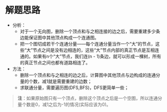 # 解题思路
- 分析：
	- 对于一个无向图，删除一个顶点和与之相连接的边之后，需要重建多少条边能保证图中其他顶点构成一个连通图。
	- 把一个图切成若干个连通分量——每个连通分量当作一个“大”的节点，这些“大”节点之间是没有边相连的，这些“大”节点内部的真正节点是互相连通的。如果有n个“大”节点，我们连(n - 1)条边，就可以形成一棵树，所有的真正节点之间也都有道路相连了。
- 方法：
	- 删除一个顶点和与之相连的边之后，计算图中其他顶点与边构成的连通分量的个数，减1就是需要重建的边数；
	- 求联通分量，需要遍历图(DFS,BFS)，DFS更简单一些；
> **注**：如果原始图只有一个顶点，删除这个顶点之后是一个空图，所以连通分量个数是0，减1之后为-1的情况(实际应该为0)。